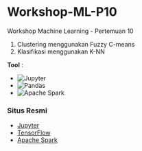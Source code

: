 # Workshop-ML-P10
Workshop Machine Learning - Pertemuan 10
1. Clustering menggunakan Fuzzy C-means
2. Klasifikasi menggunakan K-NN

**Tool** :  
- ![Jupyter](https://img.shields.io/badge/Jupyter-white?style=for-the-badge&logo=jupyter&logoColor=Orange)  
- ![Pandas](https://img.shields.io/badge/Pandas-150458?style=for-the-badge&logo=pandas&logoColor=white)  
- ![Apache Spark](https://img.shields.io/badge/Apache%20Spark-E25A1C?style=for-the-badge&logo=apache-spark&logoColor=white)  

### Situs Resmi

- [Jupyter](https://jupyter.org/)
- [TensorFlow](https://www.tensorflow.org/)
- [Apache Spark](https://spark.apache.org/)
